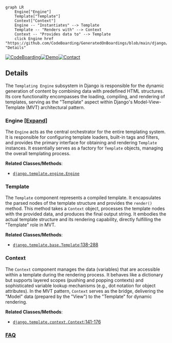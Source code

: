 ```mermaid
graph LR
    Engine["Engine"]
    Template["Template"]
    Context["Context"]
    Engine -- "Instantiates" --> Template
    Template -- "Renders with" --> Context
    Context -- "Provides data to" --> Template
    click Engine href "https://github.com/CodeBoarding/GeneratedOnBoardings/blob/main/django/Engine.md" "Details"
```

[![CodeBoarding](https://img.shields.io/badge/Generated%20by-CodeBoarding-9cf?style=flat-square)](https://github.com/CodeBoarding/GeneratedOnBoardings)[![Demo](https://img.shields.io/badge/Try%20our-Demo-blue?style=flat-square)](https://www.codeboarding.org/demo)[![Contact](https://img.shields.io/badge/Contact%20us%20-%20contact@codeboarding.org-lightgrey?style=flat-square)](mailto:contact@codeboarding.org)

## Details

The `Templating Engine` subsystem in Django is responsible for the dynamic generation of content by combining data with predefined HTML structures. Its core functionality encompasses the loading, compiling, and rendering of templates, serving as the "Template" aspect within Django's Model-View-Template (MVT) architectural pattern.

### Engine [[Expand]](./Engine.md)
The `Engine` acts as the central orchestrator for the entire templating system. It is responsible for configuring template loaders, built-in tags and filters, and provides the primary interface for obtaining and rendering `Template` instances. It essentially serves as a factory for `Template` objects, managing the overall templating process.


**Related Classes/Methods**:

- <a href="https://github.com/django/django//blob/django/template/engine.py" target="_blank" rel="noopener noreferrer">`django.template.engine.Engine`</a>


### Template
The `Template` component represents a compiled template. It encapsulates the parsed nodes of the template structure and provides the `render()` method. This method takes a `Context` object, processes the template nodes with the provided data, and produces the final output string. It embodies the actual template structure and its rendering capability, directly fulfilling the "Template" role in MVT.


**Related Classes/Methods**:

- <a href="https://github.com/django/django//blob/django/template/base.py#L138-L288" target="_blank" rel="noopener noreferrer">`django.template.base.Template`:138-288</a>


### Context
The `Context` component manages the data (variables) that are accessible within a template during the rendering process. It behaves like a dictionary but supports layered scopes (pushing and popping contexts) and sophisticated variable lookup mechanisms (e.g., dot notation for object attributes). In the MVT pattern, `Context` serves as the bridge, delivering the "Model" data (prepared by the "View") to the "Template" for dynamic rendering.


**Related Classes/Methods**:

- <a href="https://github.com/django/django//blob/django/template/context.py#L141-L176" target="_blank" rel="noopener noreferrer">`django.template.context.Context`:141-176</a>




### [FAQ](https://github.com/CodeBoarding/GeneratedOnBoardings/tree/main?tab=readme-ov-file#faq)